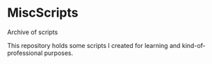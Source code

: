 MiscScripts
===========

Archive of scripts

This repository holds some scripts I created for learning and kind-of-professional purposes.
